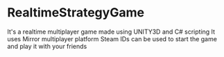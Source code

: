 # RealtimeStrategyGame
 
It's a realtime multiplayer game made using UNITY3D and C# scripting 
It uses Mirror multiplayer platform
Steam IDs can be used to start the game and play it with your friends 
